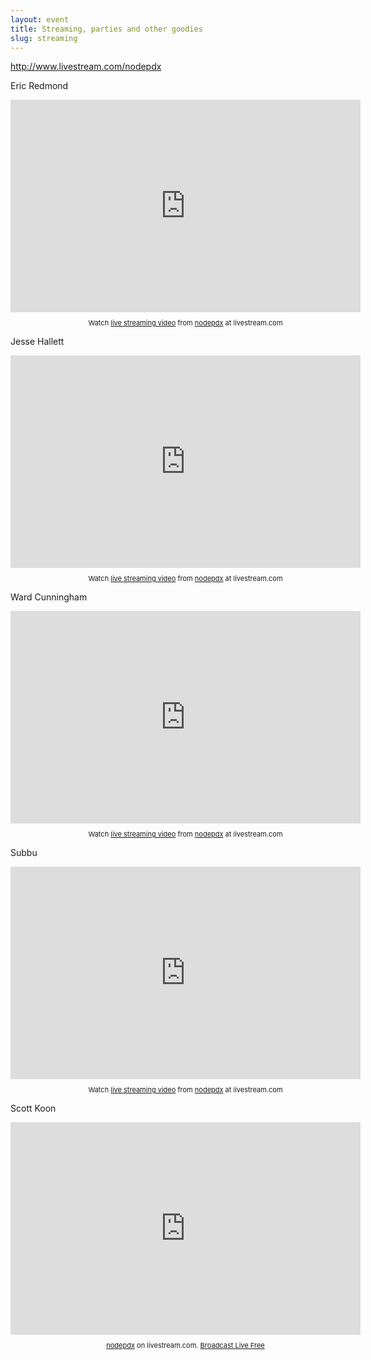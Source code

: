 ```yaml
---
layout: event
title: Streaming, parties and other goodies
slug: streaming
---
```

http://www.livestream.com/nodepdx

Eric Redmond
<iframe width="560" height="340" src="http://cdn.livestream.com/embed/nodepdx?layout=4&amp;clip=pla_84d1391f-49c6-4a54-b25a-c9c54028c93c&amp;height=340&amp;width=560&amp;autoplay=false" style="border:0;outline:0" frameborder="0" scrolling="no"></iframe><div style="font-size: 11px;padding-top:10px;text-align:center;width:560px">Watch <a href="http://www.livestream.com/?utm_source=lsplayer&amp;utm_medium=embed&amp;utm_campaign=footerlinks" title="live streaming video">live streaming video</a> from <a href="http://www.livestream.com/nodepdx?utm_source=lsplayer&amp;utm_medium=embed&amp;utm_campaign=footerlinks" title="Watch nodepdx at livestream.com">nodepdx</a> at livestream.com</div>

Jesse Hallett
<iframe width="560" height="340" src="http://cdn.livestream.com/embed/nodepdx?layout=4&amp;clip=pla_a0432c1a-ed74-453d-b0c9-98fac9f75f79&amp;height=340&amp;width=560&amp;autoplay=false" style="border:0;outline:0" frameborder="0" scrolling="no"></iframe><div style="font-size: 11px;padding-top:10px;text-align:center;width:560px">Watch <a href="http://www.livestream.com/?utm_source=lsplayer&amp;utm_medium=embed&amp;utm_campaign=footerlinks" title="live streaming video">live streaming video</a> from <a href="http://www.livestream.com/nodepdx?utm_source=lsplayer&amp;utm_medium=embed&amp;utm_campaign=footerlinks" title="Watch nodepdx at livestream.com">nodepdx</a> at livestream.com</div>

Ward Cunningham
<iframe width="560" height="340" src="http://cdn.livestream.com/embed/nodepdx?layout=4&amp;clip=pla_6844b227-74f5-446b-b412-7c24a9fb6616&amp;height=340&amp;width=560&amp;autoplay=false" style="border:0;outline:0" frameborder="0" scrolling="no"></iframe><div style="font-size: 11px;padding-top:10px;text-align:center;width:560px">Watch <a href="http://www.livestream.com/?utm_source=lsplayer&amp;utm_medium=embed&amp;utm_campaign=footerlinks" title="live streaming video">live streaming video</a> from <a href="http://www.livestream.com/nodepdx?utm_source=lsplayer&amp;utm_medium=embed&amp;utm_campaign=footerlinks" title="Watch nodepdx at livestream.com">nodepdx</a> at livestream.com</div>

Subbu
<iframe width="560" height="340" src="http://cdn.livestream.com/embed/nodepdx?layout=4&amp;clip=pla_848c18ff-3a2f-4f77-990a-4ca462c88396&amp;height=340&amp;width=560&amp;autoplay=false" style="border:0;outline:0" frameborder="0" scrolling="no"></iframe><div style="font-size: 11px;padding-top:10px;text-align:center;width:560px">Watch <a href="http://www.livestream.com/?utm_source=lsplayer&amp;utm_medium=embed&amp;utm_campaign=footerlinks" title="live streaming video">live streaming video</a> from <a href="http://www.livestream.com/nodepdx?utm_source=lsplayer&amp;utm_medium=embed&amp;utm_campaign=footerlinks" title="Watch nodepdx at livestream.com">nodepdx</a> at livestream.com</div>

Scott Koon
<iframe width="560" height="340" src="http://cdn.livestream.com/embed/nodepdx?layout=4&amp;clip=pla_3219bfa1-ad8b-45c9-9f90-fe8285bc3f14&amp;height=340&amp;width=560&amp;autoplay=false" style="border:0;outline:0" frameborder="0" scrolling="no"></iframe><div style="font-size: 11px;padding-top:10px;text-align:center;width:560px"><a href="http://www.livestream.com/nodepdx?utm_source=lsplayer&amp;utm_medium=embed&amp;utm_campaign=footerlinks" title="Watch nodepdx">nodepdx</a> on livestream.com. <a href="http://www.livestream.com/?utm_source=lsplayer&amp;utm_medium=embed&amp;utm_campaign=footerlinks" title="Broadcast Live Free">Broadcast Live Free</a></div>

